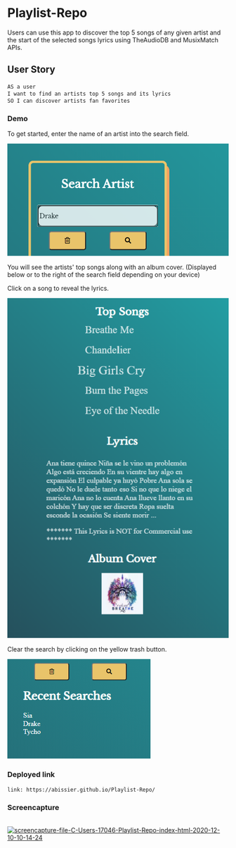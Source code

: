 # Playlist-Repo

Users can use this app to discover the top 5 songs of any given artist and the start of the selected songs lyrics using TheAudioDB and MusixMatch APIs. 

## User Story 

```
AS a user
I want to find an artists top 5 songs and its lyrics 
SO I can discover artists fan favorites
```

### Demo
To get started, enter the name of an artist into the search field. 

![MusicMachine](./imgs/music-machine-demo-1.png)

You will see the artists' top songs along with an album cover. (Displayed below or to the right of the search field depending on your device) 

Click on a song to reveal the lyrics.

![MusicMachineTwo](./imgs/music-machine-demo-2.png)

Clear the search by clicking on the yellow trash button.

![MusicMachineThree](./imgs/music-machine-demo-3.png)

### Deployed link

```
link: https://abissier.github.io/Playlist-Repo/
```
### Screencapture 
<br>
<a href="https://ibb.co/b56hx58"><img src="https://i.ibb.co/Zzfs3zk/screencapture-file-C-Users-17046-Playlist-Repo-index-html-2020-12-10-10-14-24.png" alt="screencapture-file-C-Users-17046-Playlist-Repo-index-html-2020-12-10-10-14-24" border="0"></a>